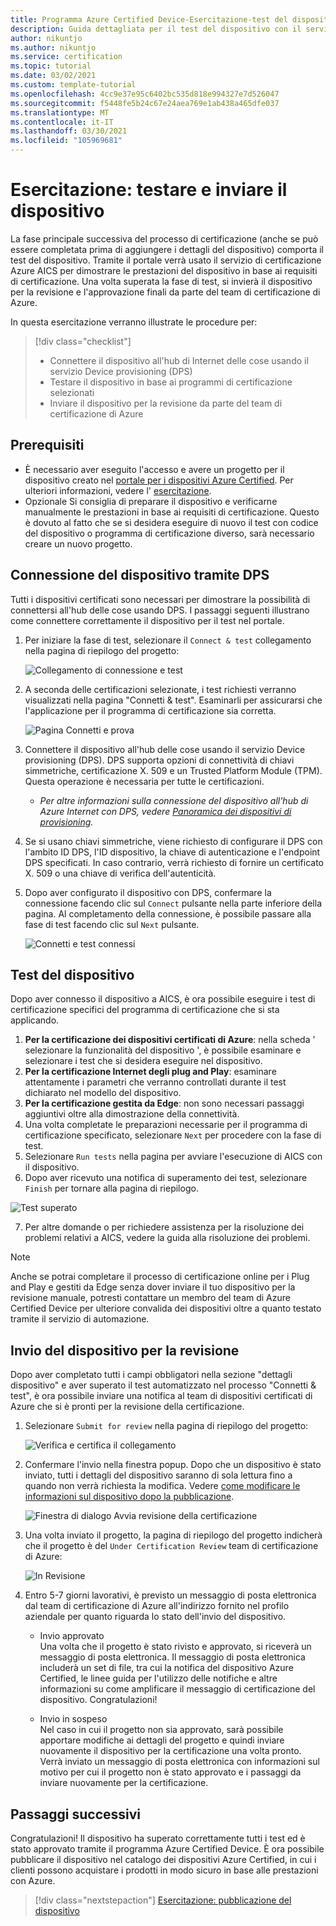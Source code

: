 ```yaml
---
title: Programma Azure Certified Device-Esercitazione-test del dispositivo
description: Guida dettagliata per il test del dispositivo con il servizio AICS nel portale per i dispositivi Azure Certified
author: nikuntjo
ms.author: nikuntjo
ms.service: certification
ms.topic: tutorial
ms.date: 03/02/2021
ms.custom: template-tutorial
ms.openlocfilehash: 4cc9e37e95c6402bc535d818e994327e7d526047
ms.sourcegitcommit: f5448fe5b24c67e24aea769e1ab438a465dfe037
ms.translationtype: MT
ms.contentlocale: it-IT
ms.lasthandoff: 03/30/2021
ms.locfileid: "105969681"
---
```

# <a name="tutorial-test-and-submit-your-device"></a>Esercitazione: testare e inviare il dispositivo

La fase principale successiva del processo di certificazione (anche se può essere completata prima di aggiungere i dettagli del dispositivo) comporta il test del dispositivo. Tramite il portale verrà usato il servizio di certificazione Azure AICS per dimostrare le prestazioni del dispositivo in base ai requisiti di certificazione. Una volta superata la fase di test, si invierà il dispositivo per la revisione e l'approvazione finali da parte del team di certificazione di Azure.

In questa esercitazione verranno illustrate le procedure per:

> [!div class="checklist"]
> * Connettere il dispositivo all'hub di Internet delle cose usando il servizio Device provisioning (DPS)
> * Testare il dispositivo in base ai programmi di certificazione selezionati
> * Inviare il dispositivo per la revisione da parte del team di certificazione di Azure

## <a name="prerequisites"></a>Prerequisiti

- È necessario aver eseguito l'accesso e avere un progetto per il dispositivo creato nel [portale per i dispositivi Azure Certified](https://certify.azure.com). Per ulteriori informazioni, vedere l' [esercitazione](tutorial-01-creating-your-project.md).
- Opzionale Si consiglia di preparare il dispositivo e verificarne manualmente le prestazioni in base ai requisiti di certificazione. Questo è dovuto al fatto che se si desidera eseguire di nuovo il test con codice del dispositivo o programma di certificazione diverso, sarà necessario creare un nuovo progetto.

## <a name="connecting-your-device-using-dps"></a>Connessione del dispositivo tramite DPS

Tutti i dispositivi certificati sono necessari per dimostrare la possibilità di connettersi all'hub delle cose usando DPS. I passaggi seguenti illustrano come connettere correttamente il dispositivo per il test nel portale.

1. Per iniziare la fase di test, selezionare il `Connect & test` collegamento nella pagina di riepilogo del progetto:  

    ![Collegamento di connessione e test](./media/images/connect-and-test-link.png)

1. A seconda delle certificazioni selezionate, i test richiesti verranno visualizzati nella pagina "Connetti & test". Esaminarli per assicurarsi che l'applicazione per il programma di certificazione sia corretta.  

    ![Pagina Connetti e prova](./media/images/connect-and-test.png)

1. Connettere il dispositivo all'hub delle cose usando il servizio Device provisioning (DPS). DPS supporta opzioni di connettività di chiavi simmetriche, certificazione X. 509 e un Trusted Platform Module (TPM). Questa operazione è necessaria per tutte le certificazioni.

    - *Per altre informazioni sulla connessione del dispositivo all'hub di Azure Internet con DPS, vedere [Panoramica dei dispositivi di provisioning](../iot-dps/about-iot-dps.md "Panoramica del servizio Device provisioning").*
    
1. Se si usano chiavi simmetriche, viene richiesto di configurare il DPS con l'ambito ID DPS, l'ID dispositivo, la chiave di autenticazione e l'endpoint DPS specificati. In caso contrario, verrà richiesto di fornire un certificato X. 509 o una chiave di verifica dell'autenticità.

1. Dopo aver configurato il dispositivo con DPS, confermare la connessione facendo clic sul `Connect` pulsante nella parte inferiore della pagina. Al completamento della connessione, è possibile passare alla fase di test facendo clic sul `Next` pulsante.  

    ![Connetti e test connessi](./media/images/connected.png)

## <a name="testing-your-device"></a>Test del dispositivo

Dopo aver connesso il dispositivo a AICS, è ora possibile eseguire i test di certificazione specifici del programma di certificazione che si sta applicando.

1. **Per la certificazione dei dispositivi certificati di Azure**: nella scheda ' selezionare la funzionalità del dispositivo ', è possibile esaminare e selezionare i test che si desidera eseguire nel dispositivo.
1. **Per la certificazione Internet degli plug and Play**: esaminare attentamente i parametri che verranno controllati durante il test dichiarato nel modello del dispositivo.
1. **Per la certificazione gestita da Edge**: non sono necessari passaggi aggiuntivi oltre alla dimostrazione della connettività.
1. Una volta completate le preparazioni necessarie per il programma di certificazione specificato, selezionare `Next` per procedere con la fase di test.
1. Selezionare `Run tests` nella pagina per avviare l'esecuzione di AICS con il dispositivo.
1. Dopo aver ricevuto una notifica di superamento dei test, selezionare `Finish` per tornare alla pagina di riepilogo.

![Test superato](./media/images/test-pass.png)

7. Per altre domande o per richiedere assistenza per la risoluzione dei problemi relativi a AICS, vedere la guida alla risoluzione dei problemi.

> [!NOTE]
> Anche se potrai completare il processo di certificazione online per i Plug and Play e gestiti da Edge senza dover inviare il tuo dispositivo per la revisione manuale, potresti contattare un membro del team di Azure Certified Device per ulteriore convalida dei dispositivi oltre a quanto testato tramite il servizio di automazione.

## <a name="submitting-your-device-for-review"></a>Invio del dispositivo per la revisione

Dopo aver completato tutti i campi obbligatori nella sezione "dettagli dispositivo" e aver superato il test automatizzato nel processo "Connetti & test", è ora possibile inviare una notifica al team di dispositivi certificati di Azure che si è pronti per la revisione della certificazione.

1. Selezionare `Submit for review` nella pagina di riepilogo del progetto:  

    ![Verifica e certifica il collegamento](./media/images/review-and-certify.png)

1. Confermare l'invio nella finestra popup. Dopo che un dispositivo è stato inviato, tutti i dettagli del dispositivo saranno di sola lettura fino a quando non verrà richiesta la modifica. Vedere [come modificare le informazioni sul dispositivo dopo la pubblicazione](./how-to-edit-published-device.md).  

    ![Finestra di dialogo Avvia revisione della certificazione](./media/images/start-certification-review.png)

1. Una volta inviato il progetto, la pagina di riepilogo del progetto indicherà che il progetto è del `Under Certification Review` team di certificazione di Azure:  

    ![In Revisione](./media/images/review-and-certify-under-review.png)

1. Entro 5-7 giorni lavorativi, è previsto un messaggio di posta elettronica dal team di certificazione di Azure all'indirizzo fornito nel profilo aziendale per quanto riguarda lo stato dell'invio del dispositivo.

    - Invio approvato  
        Una volta che il progetto è stato rivisto e approvato, si riceverà un messaggio di posta elettronica. Il messaggio di posta elettronica includerà un set di file, tra cui la notifica del dispositivo Azure Certified, le linee guida per l'utilizzo delle notifiche e altre informazioni su come amplificare il messaggio di certificazione del dispositivo. Congratulazioni!

    - Invio in sospeso  
        Nel caso in cui il progetto non sia approvato, sarà possibile apportare modifiche ai dettagli del progetto e quindi inviare nuovamente il dispositivo per la certificazione una volta pronto. Verrà inviato un messaggio di posta elettronica con informazioni sul motivo per cui il progetto non è stato approvato e i passaggi da inviare nuovamente per la certificazione.

## <a name="next-steps"></a>Passaggi successivi

Congratulazioni! Il dispositivo ha superato correttamente tutti i test ed è stato approvato tramite il programma Azure Certified Device. È ora possibile pubblicare il dispositivo nel catalogo dei dispositivi Azure Certified, in cui i clienti possono acquistare i prodotti in modo sicuro in base alle prestazioni con Azure.
> [!div class="nextstepaction"]
> [Esercitazione: pubblicazione del dispositivo](tutorial-04-publishing-your-device.md)

